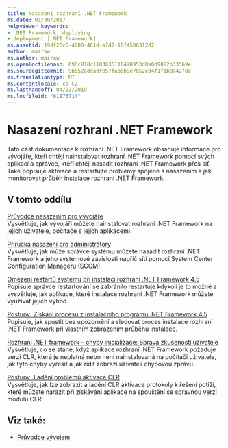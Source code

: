 ```yaml
---
title: Nasazení rozhraní .NET Framework
ms.date: 03/30/2017
helpviewer_keywords:
- .NET Framework, deploying
- deployment [.NET Framework]
ms.assetid: 19df26c5-4008-461d-a7d7-18f4506312d2
author: mairaw
ms.author: mairaw
ms.openlocfilehash: 096c818c1103835110478953d0a0d9082b33569e
ms.sourcegitcommit: 9b552addadfb57fab0b9e7852ed4f1f1b8a42f8e
ms.translationtype: MT
ms.contentlocale: cs-CZ
ms.lasthandoff: 04/23/2019
ms.locfileid: "61873714"
---
```

# <a name="deploying-the-net-framework"></a>Nasazení rozhraní .NET Framework
Tato část dokumentace k rozhraní .NET Framework obsahuje informace pro vývojáře, kteří chtějí nainstalovat rozhraní .NET Framework pomocí svých aplikací a správce, kteří chtějí nasadit rozhraní .NET Framework přes síť. Také popisuje aktivace a restartujte problémy spojené s nasazením a jak monitorovat průběh instalace rozhraní .NET Framework.  
  
## <a name="in-this-section"></a>V tomto oddílu  
 [Průvodce nasazením pro vývojáře](../../../docs/framework/deployment/deployment-guide-for-developers.md)  
 Vysvětluje, jak vývojáři můžete nainstalovat rozhraní .NET Framework na jejich uživatele, počítače s jejich aplikacemi.  
  
 [Příručka nasazení pro administrátory](../../../docs/framework/deployment/guide-for-administrators.md)  
 Vysvětluje, jak může správce systému můžete nasadit rozhraní .NET Framework a jeho systémové závislosti napříč sítí pomocí System Center Configuration Manageru (SCCM).  
  
 [Omezení restartů systému při instalaci rozhraní .NET Framework 4.5](../../../docs/framework/deployment/reducing-system-restarts.md)  
 Popisuje správce restartování se zabránilo restartuje kdykoli je to možné a vysvětluje, jak aplikace, které instalace rozhraní .NET Framework můžete využívat jejich výhod.  
  
 [Postupy: Získání procesu z instalačního programu .NET Framework 4.5](../../../docs/framework/deployment/how-to-get-progress-from-the-dotnet-installer.md)  
 Popisuje, jak spustit bez upozornění a sledovat proces instalace rozhraní .NET Framework při vlastním zobrazením průběhu instalace.  
  
 [Rozhraní .NET framework – chyby inicializace: Správa zkušeností uživatele](../../../docs/framework/deployment/initialization-errors-managing-the-user-experience.md)  
 Vysvětluje, co se stane, když aplikace rozhraní .NET Framework požaduje verzi CLR, která je neplatná nebo není nainstalovaná na počítači uživatele, jak tyto chyby vyřešit a jak řídit zobrazí uživateli chybovou zprávu.  
  
 [Postupy: Ladění problémů aktivace CLR](../../../docs/framework/deployment/how-to-debug-clr-activation-issues.md)  
 Vysvětluje, jak lze zobrazit a ladění CLR aktivace protokoly k řešení potíží, které můžete narazit při získávání aplikace na spouštění se správnou verzí modulu CLR.  
  
## <a name="see-also"></a>Viz také:

- [Průvodce vývojem](../../../docs/framework/development-guide.md)
